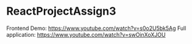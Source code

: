 # ReactProjectAssign3

Frontend Demo: https://www.youtube.com/watch?v=s0o2U5bk5Ag
Full application: https://www.youtube.com/watch?v=swOinXoXJOU
